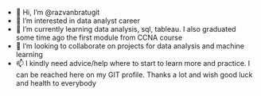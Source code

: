 - 👋 Hi, I’m @razvanbratugit
- 👀 I’m interested in data analyst career
- 🌱 I’m currently learning data analysis, sql, tableau. I also graduated some time ago the first module from CCNA course
- 💞️ I’m looking to collaborate on projects for data analysis and machine learning   
- 📫 I kindly need advice/help where to start to learn more and practice. I can be reached here on my GIT profile. Thanks a lot and wish good luck and health to everybody

<!---
razvanbratugit/razvanbratugit is a ✨ special ✨ repository because its `README.md` (this file) appears on your GitHub profile.
You can click the Preview link to take a look at your changes.
--->

